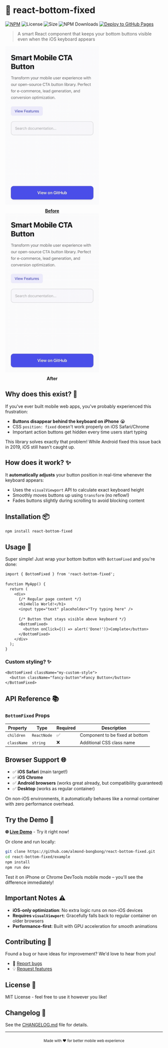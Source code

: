 # 🔧 react-bottom-fixed

[![NPM](https://img.shields.io/npm/v/react-bottom-fixed.svg)](https://www.npmjs.com/package/react-bottom-fixed)
![License](https://img.shields.io/npm/l/react-confetti-boom)
![Size](https://img.shields.io/bundlephobia/min/react-confetti-boom)
![NPM Downloads](https://img.shields.io/npm/dw/react-bottom-fixed.svg)
[![Deploy to GitHub Pages](https://github.com/almond-bongbong/react-bottom-fixed/actions/workflows/deploy_to_github_pages.yml/badge.svg)](https://github.com/almond-bongbong/react-bottom-fixed/actions/workflows/deploy_to_github_pages.yml)

> A smart React component that keeps your bottom buttons visible even when the iOS keyboard appears

<p align="center">
    <a target="_blank" href="https://almond-bongbong.github.io/react-bottom-fixed/">
        <div style="display: inline-block; text-align: center; margin-right: 20px;">
            <img src="https://github.com/almond-bongbong/react-bottom-fixed/raw/main/example/before.gif" width="300px" />
            <div style="margin-top: 8px; font-weight: bold;">Before</div>
        </div>
        <div style="display: inline-block; text-align: center;">
            <img src="https://github.com/almond-bongbong/react-bottom-fixed/raw/main/example/after.gif" width="300px" />
            <div style="margin-top: 8px; font-weight: bold;">After</div>
        </div>
    </a>
</p>

## Why does this exist? 🤔

If you've ever built mobile web apps, you've probably experienced this frustration:

- **Buttons disappear behind the keyboard on iPhone** 😭
- CSS `position: fixed` doesn't work properly on iOS Safari/Chrome
- Important action buttons get hidden every time users start typing

This library solves exactly that problem! While Android fixed this issue back in 2019, iOS still hasn't caught up.

## How does it work? ✨

It **automatically adjusts** your button position in real-time whenever the keyboard appears:

- Uses the `visualViewport` API to calculate exact keyboard height
- Smoothly moves buttons up using `transform` (no reflow!)
- Fades buttons slightly during scrolling to avoid blocking content

## Installation 📦

```bash
npm install react-bottom-fixed
```

## Usage 🚀

Super simple! Just wrap your bottom button with `BottomFixed` and you're done:

```tsx
import { BottomFixed } from 'react-bottom-fixed';

function MyApp() {
  return (
    <div>
      {/* Regular page content */}
      <h1>Hello World!</h1>
      <input type="text" placeholder="Try typing here" />

      {/* Button that stays visible above keyboard */}
      <BottomFixed>
        <button onClick={() => alert('Done!')}>Complete</button>
      </BottomFixed>
    </div>
  );
}
```

### Custom styling? ✨

```tsx
<BottomFixed className="my-custom-style">
  <button className="fancy-button">Fancy Button</button>
</BottomFixed>
```

## API Reference 📚

### `BottomFixed` Props

| Property    | Type        | Required | Description                     |
| ----------- | ----------- | -------- | ------------------------------- |
| `children`  | `ReactNode` | ✅       | Component to be fixed at bottom |
| `className` | `string`    | ❌       | Additional CSS class name       |

## Browser Support 🌐

- ✅ **iOS Safari** (main target!)
- ✅ **iOS Chrome**
- ✅ **Android browsers** (works great already, but compatibility guaranteed)
- ✅ **Desktop** (works as regular container)

On non-iOS environments, it automatically behaves like a normal container with zero performance overhead.

## Try the Demo 👀

**🌐 [Live Demo](https://almond-bongbong.github.io/react-bottom-fixed/)** - Try it right now!

Or clone and run locally:

```bash
git clone https://github.com/almond-bongbong/react-bottom-fixed.git
cd react-bottom-fixed/example
npm install
npm run dev
```

Test it on iPhone or Chrome DevTools mobile mode – you'll see the difference immediately!

## Important Notes ⚠️

- **iOS-only optimization**: No extra logic runs on non-iOS devices
- **Requires `visualViewport`**: Gracefully falls back to regular container on older browsers
- **Performance-first**: Built with GPU acceleration for smooth animations

## Contributing 🤝

Found a bug or have ideas for improvement? We'd love to hear from you!

- 🐛 [Report bugs](https://github.com/almond-bongbong/react-bottom-fixed/issues)
- 💡 [Request features](https://github.com/almond-bongbong/react-bottom-fixed/issues)

## License 📄

MIT License - feel free to use it however you like!

## Changelog 📝

See the [CHANGELOG.md](CHANGELOG.md) file for details.

---

<div align="center">
  <sub>Made with ❤️ for better mobile web experience</sub>
</div>
